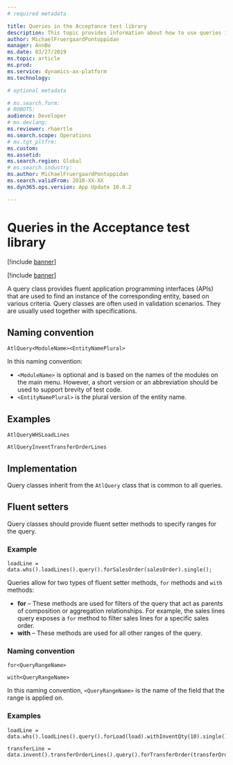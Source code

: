 ```yaml
---
# required metadata

title: Queries in the Acceptance test library
description: This topic provides information about how to use queries in the Acceptance test library.
author: MichaelFruergaardPontoppidan
manager: AnnBe
ms.date: 03/27/2019
ms.topic: article
ms.prod: 
ms.service: dynamics-ax-platform
ms.technology: 

# optional metadata

# ms.search.form: 
# ROBOTS: 
audience: Developer
# ms.devlang: 
ms.reviewer: rhaertle
ms.search.scope: Operations
# ms.tgt_pltfrm: 
ms.custom: 
ms.assetid: 
ms.search.region: Global
# ms.search.industry: 
ms.author: MichaelFruergaardPontoppidan
ms.search.validFrom: 2018-XX-XX
ms.dyn365.ops.version: App Update 10.0.2

---
```


# Queries in the Acceptance test library

[!include [banner](../includes/banner.md)]

[!include [banner](../includes/preview-banner.md)]

A query class provides fluent application programming interfaces (APIs) that are used to find an instance of the corresponding entity, based on various criteria. Query classes are often used in validation scenarios. They are usually used together with specifications.

## Naming convention

`AtlQuery<ModuleName><EntityNamePlural>`

In this naming convention:

- `<ModuleName>` is optional and is based on the names of the modules on the main menu. However, a short version or an abbreviation should be used to support brevity of test code.
- `<EntityNamePlural>` is the plural version of the entity name.

## Examples

```
AtlQueryWHSLoadLines

AtlQueryInventTransferOrderLines
```

## Implementation

Query classes inherit from the `AtlQuery` class that is common to all queries.

## Fluent setters

Query classes should provide fluent setter methods to specify ranges for the query.

### Example

```
loadLine = data.whs().loadLines().query().forSalesOrder(salesOrder).single();
```

Queries allow for two types of fluent setter methods, `for` methods and `with` methods:

- **for** – These methods are used for filters of the query that act as parents of composition or aggregation relationships. For example, the sales lines query exposes a `for` method to filter sales lines for a specific sales order.
- **with** – These methods are used for all other ranges of the query.

### Naming convention

`for<QueryRangeName>`

`with<QueryRangeName>`

In this naming convention, `<QueryRangeName>` is the name of the field that the range is applied on.

### Examples

```
loadLine = data.whs().loadLines().query().forLoad(load).withInventQty(10).single();

transferLine = data.invent().transferOrderLines().query().forTransferOrder(transferOrder).withInventDims([batch1]).single();
```
